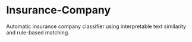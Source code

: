 # Insurance-Company
Automatic insurance company classifier using interpretable text similarity and rule-based matching.
